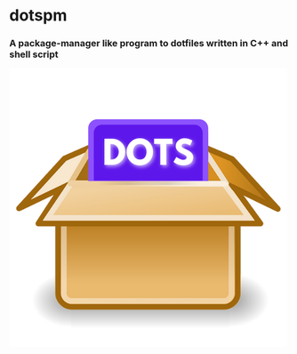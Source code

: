 # dotspm
### A package-manager like program to dotfiles written in C++ and shell script 
![dots](https://raw.githubusercontent.com/voidsampaiaovoid/dotspm/main/src/img/DOTS.png)
